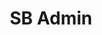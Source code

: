 ---
title:			"SB Admin"
slug:			sb-admin
src:			/template-overviews/sb-admin
categories:		template admin full-websites unstyled popular
description:	"A Bootstrap 4 admin theme with powerful jQuery plugins to extend the functionality of the Bootstrap framework."
bump:			"A free Bootstrap admin template."
img-src:		/img/templates/sb-admin.jpg
img-desc:		"Free Bootstrap Admin Template - SB Admin"
layout:			template-overview

meta-title: "SB Admin - Free Bootstrap Admin Template"
meta-description: "A free to use Bootstrap 4 admin template with powerful jQuery plugins included. All Start Bootstrap templates are free to download and open source."

features:
  - Fixed, responsive top menu bar with category dropdowns
  - Fixed, responsive side menu bar with second level dropdowns
  - 3 custom panel colors: red, yellow, and green
  - Flot and morris.js jQuery charts
  - Basic Bootstrap components included
  - Breadcrumb navigation
  - Blank page for starting projects
  - Widget panels for easy data presentation
  - Unstyled format that integrates well with many Bootstrap UI kits

long-description: "SB Admin is a free to download Bootstrap admin template. This template uses the defaul Bootstrap 4 styles along with a variety of powerful jQuery plugins to create a pwerful framework for creating admin panels, web apps, or back-end dashboards."

alt-version:		"no"
user-version:		"no"

redirect_from:
  - /sb-admin/
  - /sb-admin.php/
  - /templates/sb-admin.html/
  - /templates/sb-admin/typography/
  - /templates/sb-admin/typography.html/
  - /downloads/sb-admin.zip/
---